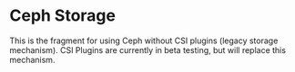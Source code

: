 # Ceph Storage

This is the fragment for using Ceph without CSI plugins (legacy storage mechanism). CSI Plugins are currently in beta testing, but will replace this mechanism.
